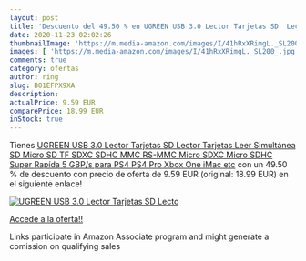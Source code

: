 ```yaml
---
layout: post
title: 'Descuento del 49.50 % en UGREEN USB 3.0 Lector Tarjetas SD  Lecto'
date: 2020-11-23 02:02:26
thumbnailImage: 'https://m.media-amazon.com/images/I/41hRxXRimgL._SL200_.jpg'
images: [ 'https://m.media-amazon.com/images/I/41hRxXRimgL._SL200_.jpg' ]
comments: true
category: ofertas
author: ring
slug: B01EFPX9XA
description:
actualPrice: 9.59 EUR
comparePrice: 18.99 EUR
inStock: true
---
```


Tienes [UGREEN USB 3.0 Lector Tarjetas SD  Lector Tarjetas Leer Simultánea SD  Micro SD  TF  SDXC  SDHC  MMC  RS-MMC  Micro SDXC  Micro SDHC Super Rapída 5 GBP/s  para PS4  PS4 Pro  Xbox One  iMac etc](https://www.amazon.es/dp/B01EFPX9XA/?tag=tolees-21) con un 49.50 % de descuento con precio de oferta de 9.59 EUR (original: 18.99 EUR) en el siguiente enlace!

[![UGREEN USB 3.0 Lector Tarjetas SD  Lecto](https://m.media-amazon.com/images/I/41hRxXRimgL._SL200_.jpg)](https://www.amazon.es/dp/B01EFPX9XA/?tag=tolees-21)

[Accede a la oferta!!](https://www.amazon.es/dp/B01EFPX9XA/?tag=tolees-21)

Links participate in Amazon Associate program and might generate a comission on qualifying sales


